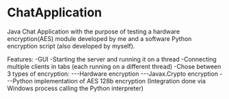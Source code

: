 # ChatApplication

Java Chat Application with the purpose of testing a hardware encryption(AES) module developed by me and a software Python encryption script (also developed by myself).

Features:
-GUI
-Starting the server and running it on a thread
-Connecting multiple clients in tabs (each running on a different thread)
-Chose between 3 types of encryption:
---Hardware encryption
---Javax.Crypto encryption
---Python implementation of AES 128b encryption (Integration done via Windows process calling the Python interpreter) 
